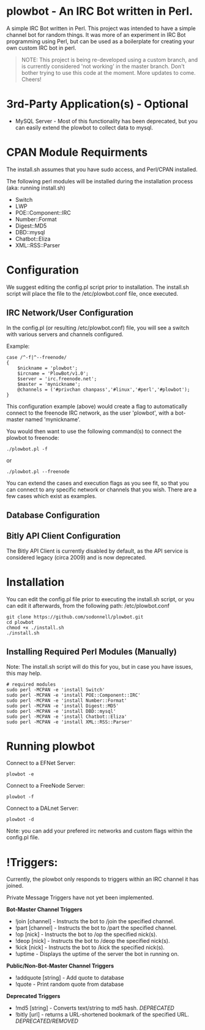 # plowbot - An IRC Bot written in Perl.

A simple IRC Bot written in Perl. This project was intended to have a simple channel bot for random things. It was more of an experiment in IRC Bot programming using Perl, but can be used as a boilerplate for creating your own custom IRC bot in perl.

> NOTE: This project is being re-developed using a custom branch, and is currently considered 'not working' in the master branch. Don't bother trying to use this code at the moment. More updates to come. Cheers!

# 3rd-Party Application(s) - Optional

* MySQL Server - Most of this functionality has been deprecated, but you can easily extend the plowbot to collect data to mysql.

# CPAN Module Requirments

The install.sh assumes that you have sudo access, and Perl/CPAN installed.

The following perl modules will be installed during the installation process (aka: running install.sh)

* Switch
* LWP
* POE::Component::IRC
* Number::Format
* Digest::MD5
* DBD::mysql
* Chatbot::Eliza
* XML::RSS::Parser

# Configuration

We suggest editing the config.pl script prior to installation. The install.sh script will place the file to the /etc/plowbot.conf file, once executed.

## IRC Network/User Configuration

In the config.pl (or resulting /etc/plowbot.conf) file, you will see a switch with various servers and channels configured.

Example:
```
case /^-f|^--freenode/
{
    $nickname = 'plowbot';
    $ircname = 'PlowBot/v1.0';
    $server = 'irc.freenode.net';
    $master = 'mynickname';
    @channels = ('#privchan chanpass','#linux','#perl','#plowbot');
}
```

This configuration example (above) would create a flag to automatically connect to the freenode IRC network, as the user 'plowbot', with a bot-master named 'mynickname'.

You would then want to use the following command(s) to connect the plowbot to freenode:

```
./plowbot.pl -f
```

or 

```
./plowbot.pl --freenode
```

You can extend the cases and execution flags as you see fit, so that you can connect to any specific network or channels that you wish. There are a few cases which exist as examples.

## Database Configuration

## Bitly API Client Configuration

The Bitly API Client is currently disabled by default, as the API service is considered legacy (circa 2009) and is now deprecated.

# Installation

You can edit the config.pl file prior to executing the install.sh script, or you can edit it afterwards, from the following path: /etc/plowbot.conf
```
git clone https://github.com/sodonnell/plowbot.git
cd plowbot
chmod +x ./install.sh
./install.sh
```

## Installing Required Perl Modules (Manually)
Note: The install.sh script will do this for you, but in case you have issues, this may help.

```
# required modules
sudo perl -MCPAN -e 'install Switch'
sudo perl -MCPAN -e 'install POE::Component::IRC'
sudo perl -MCPAN -e 'install Number::Format'
sudo perl -MCPAN -e 'install Digest::MD5'
sudo perl -MCPAN -e 'install DBD::mysql'
sudo perl -MCPAN -e 'install Chatbot::Eliza'
sudo perl -MCPAN -e 'install XML::RSS::Parser'
```

# Running plowbot

Connect to a EFNet Server:

```
plowbot -e
```

Connect to a FreeNode Server:
```
plowbot -f
```

Connect to a DALnet Server:
```
plowbot -d
```

Note: you can add your prefered irc networks and custom flags within the config.pl file.

# !Triggers:

Currently, the plowbot only responds to triggers within an IRC channel it has joined. 

Private Message Triggers have not yet been implemented.

**Bot-Master Channel Triggers**
* !join [channel] - Instructs the bot to /join the specified channel.
* !part [channel] - Instructs the bot to /part the specified channel.
* !op [nick] - Instructs the bot to /op the specified nick(s).
* !deop [nick] - Instructs the bot to /deop the specified nick(s).
* !kick [nick] - Instructs the bot to /kick the specified nick(s).
* !uptime - Displays the uptime of the server the bot in running on.

**Public/Non-Bot-Master Channel Triggers**
* !addquote [string] - Add quote to database
* !quote - Print random quote from database

**Deprecated Triggers**
* !md5 [string] - Converts text/string to md5 hash. *DEPRECATED*
* !bitly [url] - returns a URL-shortened bookmark of the specified URL. *DEPRECATED/REMOVED*
